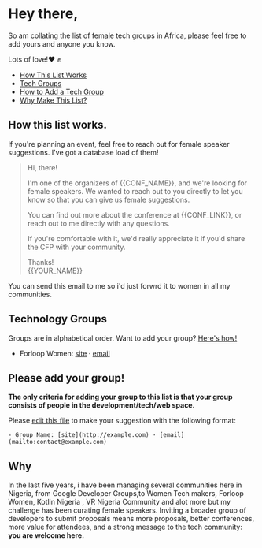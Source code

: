 # Hey there,
So am collating the list of female tech groups in Africa, please feel free to add yours and anyone you know.

Lots of love!❤️ ✊

- [How This List Works](#how-this-list-works)
- [Tech Groups](#developer-groups)
- [How to Add a Tech Group](#please-add-your-group)
- [Why Make This List?](#why)

## How this list works.

If you're planning an event, feel free to reach out for female speaker suggestions. I've got a database load of them!

> Hi, there!
> 
> I'm one of the organizers of {{CONF_NAME}}, and we're looking for female speakers. We wanted to reach out to you directly to let you know so that you can give us female suggestions.
> 
> You can find out more about the conference at {{CONF_LINK}}, or reach out to me directly with any questions.
>
> If you're comfortable with it, we'd really appreciate it if you'd share the CFP with your community.
>
> Thanks!  
> {{YOUR_NAME}}

You can send this email to me so i'd just forwrd it to women in all my communities.
## Technology Groups

Groups are in alphabetical order. Want to add your group? [Here's how!](#please-add-your-group)

- Forloop Women: [site](http://twitter.com/forloopwomen) · [email](mailto:forloop.women@gmail.com)


## Please add your group!

**The only criteria for adding your group to this list is that your group consists of people in the development/tech/web space.**

Please [edit this file](https://github.com/EYITAY/WITDiaries/edit/master/README.md) to make your suggestion with the following format:

```
- Group Name: [site](http://example.com) · [email](mailto:contact@example.com)
```

## Why

In the last five years, i have been managing several communities here in Nigeria, from Google Developer Groups,to Women Tech makers, Forloop Women, Kotlin Nigeria , VR Nigeria Community and alot more but my challenge has been curating female speakers.
Inviting a broader group of developers to submit proposals means more proposals, better conferences, more value for attendees, and a strong message to the tech community: **you are welcome here.**

